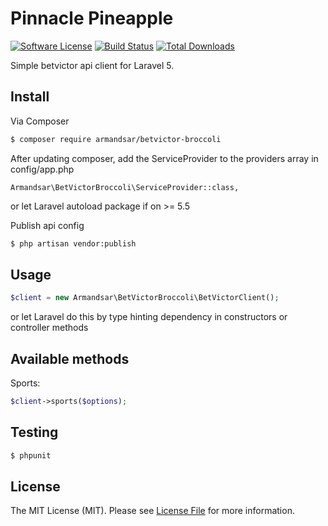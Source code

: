 # Pinnacle Pineapple

[![Software License](https://img.shields.io/badge/license-MIT-brightgreen.svg?style=flat-square)](LICENSE.md)
[![Build Status](https://img.shields.io/travis/armandsar/betvictor-broccoli/master.svg?style=flat-square)](https://travis-ci.org/armandsar/betvictor-broccoli)
[![Total Downloads](https://img.shields.io/packagist/dt/armandsar/betvictor-broccoli.svg?style=flat-square)](https://packagist.org/packages/armandsar/betvictor-broccoli)

Simple betvictor api client for Laravel 5.

## Install

Via Composer

``` bash
$ composer require armandsar/betvictor-broccoli
```

After updating composer, add the ServiceProvider to the providers array in config/app.php

```
Armandsar\BetVictorBroccoli\ServiceProvider::class,
```

or let Laravel autoload package if on >= 5.5

Publish api config

``` bash
$ php artisan vendor:publish
```

## Usage

``` php
$client = new Armandsar\BetVictorBroccoli\BetVictorClient();
```

or let Laravel do this by type hinting dependency in constructors or controller methods

## Available methods

Sports:
``` php
$client->sports($options);
```

## Testing

``` bash
$ phpunit
```

## License

The MIT License (MIT). Please see [License File](LICENSE.md) for more information.
